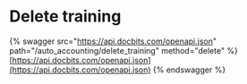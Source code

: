 # Delete training

{% swagger src="https://api.docbits.com/openapi.json" path="/auto_accounting/delete_training" method="delete" %}
[https://api.docbits.com/openapi.json](https://api.docbits.com/openapi.json)
{% endswagger %}
